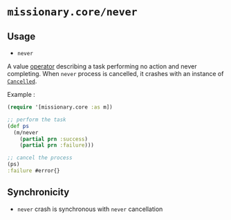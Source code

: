 # `missionary.core/never`

## Usage
* `never`

A value [operator](/operators.html) describing a task performing no action and never completing. When `never` process
is cancelled, it crashes with an instance of [`Cancelled`](/api/missionary.cancelled.html).

Example :
```clojure
(require '[missionary.core :as m])

;; perform the task
(def ps
  (m/never
    (partial prn :success)
    (partial prn :failure)))

;; cancel the process
(ps)
:failure #error{}
```

## Synchronicity
* `never` crash is synchronous with `never` cancellation